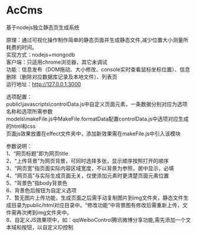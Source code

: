 AcCms
=====

基于nodejs独立静态页生成系统

原理：通过可视化操作制作简单的静态页面并生成静态文件,减少位置大小测量所耗费的时间。<br />
实现方式：nodejs+mongodb <br />
客户端：只适用chrome浏览器，其它未调试 <br />
功能：信息发布（DOM拖动、大小修改、console实时查看鼠标坐标位置）、信息删除（删除对应数据库记录及本地文件）、列表页 <br />
运行地址：http://127.0.0.1:3000 <br />

选项配置： <br />
public\javascripts\controlData.js中自定义页面元素，一条数据分别对应为选项名称和选项所需参数  <br />
models\makeFile.js中MakeFile.formatData配置controlData.js中选项对应生成的html和css <br />
页面js效果放置在effect文件夹中，添加新效果需在makeFile.js中引入该模块 <br />

参数说明： <br />
1、“网页标题”即为网页title <br />
2、“上传背景”为网页背景，可同时选择多张，显示顺序按照打开的顺序 <br />
3、“网页宽”指页面实际内容区域宽度，不以背景为参照，居中显示，必填 <br />
4、“网页高”与实际生成页面无关，仅使添加元素时更清楚页面元素位置 <br />
5、“背景色”指body背景色 <br />
6、背景色后按钮为自定义选项 <br />
7、暂无图片上传功能，生成页面之后需手动复制图片到img文件夹，静态文件生成目录为public/html对应目录中。“修改功能”中背景图有修改后需重新上传，文件需再次拷到img文件夹中。 <br />
8、自定义JS效果项中，如：qqWeiboControl腾讯微博分享功能,需先添加一个文本域和按钮，以自定义ID控制 <br />







